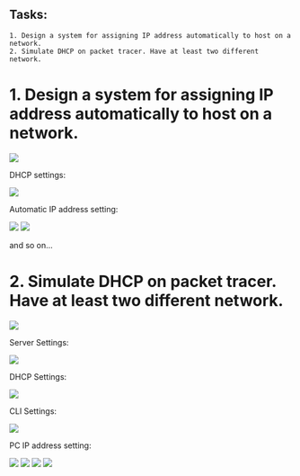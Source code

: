 ## Tasks:
```
1. Design a system for assigning IP address automatically to host on a network.
2. Simulate DHCP on packet tracer. Have at least two different network.
```
# 1. Design a system for assigning IP address automatically to host on a network.

<img src="01.PNG">

DHCP settings:

<img src="01dhcp.PNG">

Automatic IP address setting:

<img src="01ip.PNG">

<img src="01ip2.PNG">

and so on...


# 2. Simulate DHCP on packet tracer. Have at least two different network.

<img src="03.PNG">

Server Settings:

<img src="03ser1.PNG">

DHCP Settings:

<img src="03dhcp.PNG">

CLI Settings:

<img src="03cli.PNG">

PC IP address setting:

<img src="03pc0.PNG">
<img src="03pc1.PNG">
<img src="03pc3.PNG">
<img src="03pc4.PNG">